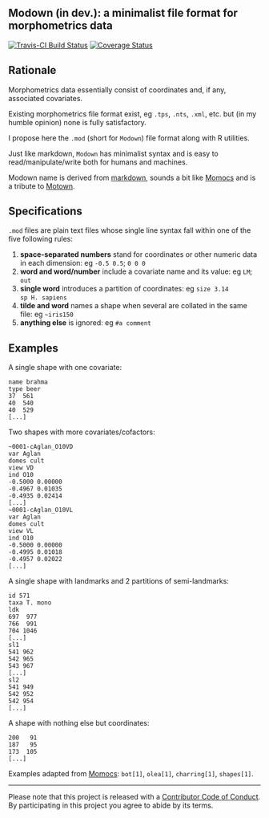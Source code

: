 Modown (in dev.): a minimalist file format for morphometrics data
--------
[![Travis-CI Build Status](https://travis-ci.org/vbonhomme/coo.svg?branch=master)](https://travis-ci.org/vbonhomme/coo)
[![Coverage Status](https://img.shields.io/codecov/c/github/vbonhomme/coo/master.svg)](https://codecov.io/github/vbonhomme/coo?branch=master)
<!--
[![CRAN\_Status\_Badge](http://www.r-pkg.org/badges/version/coo)](http://cran.r-project.org/package=coo)
![CRAN downloads last month](http://cranlogs.r-pkg.org/badges/coo) ![CRAN downloads grand total](http://cranlogs.r-pkg.org/badges/grand-total/coo)
-->

## Rationale
Morphometrics data essentially consist of coordinates and, if any, associated covariates.

Existing morphometrics file format exist, eg `.tps`, `.nts`, `.xml`, etc. but (in my humble opinion) none is fully satisfactory.

I propose here the `.mod` (short for `Modown`) file format along with R utilities.

Just like markdown, `Modown` has minimalist syntax and is easy to read/manipulate/write both for humans and machines.

Modown name is derived from [markdown](https://daringfireball.net/projects/markdown/), sounds a bit like [Momocs](https://cran.r-project.org/web/packages/Momocs/index.html) and is a tribute to [Motown](https://en.wikipedia.org/wiki/Motown).

## Specifications
`.mod` files are plain text files whose single line syntax fall within one of the five following rules:

1. **space-separated numbers** stand for coordinates or other numeric data in each dimension: eg `-0.5 0.5`; `0 0 0`
2. **word and word/number** include a covariate name and its value: eg `LM`; `out`
3. **single word** introduces a partition of coordinates: eg `size 3.14` <br />`sp H. sapiens`
4. **tilde and word** names a shape when several are collated in the same file: eg `~iris150`
5. **anything else** is ignored: eg `#a comment`

## Examples

A single shape with one covariate:

```
name brahma
type beer
37  561
40  540
40  529
[...]
```
Two shapes with more covariates/cofactors:

```
~0001-cAglan_O10VD
var Aglan
domes cult
view VD
ind O10
-0.5000 0.00000
-0.4967 0.01035
-0.4935 0.02414
[...]
~0001-cAglan_O10VL 
var Aglan
domes cult
view VL
ind O10
-0.5000 0.00000
-0.4995 0.01018
-0.4957 0.02022
[...]
```

A single shape with landmarks and 2 partitions of semi-landmarks:

```
id 571
taxa T. mono
ldk
697  977
766  991
704 1046
[...]
sl1
541 962
542 965
543 967
[...]
sl2
541 949
542 952
542 954
[...]
```

A shape with nothing else but coordinates:

```
200   91
187   95
173  105
[...]
```
Examples adapted from [Momocs](https://github.com/vbonhomme/Momocs/): `bot[1]`, `olea[1]`, `charring[1]`, `shapes[1]`.

---------
Please note that this project is released with a [Contributor Code of Conduct](CONDUCT.md). By participating in this project you agree to abide by its terms.
